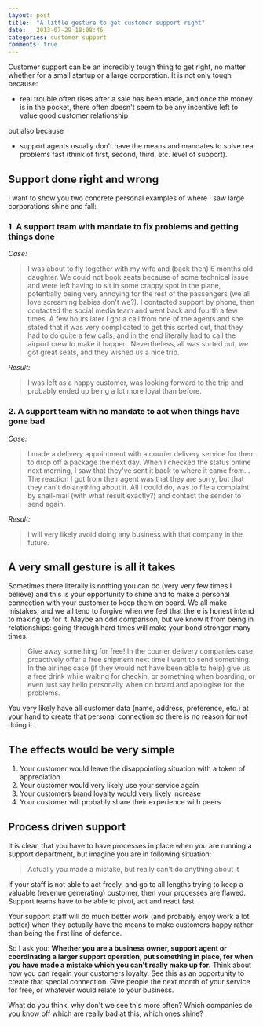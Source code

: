 ```yaml
---
layout: post
title:  "A little gesture to get customer support right"
date:   2013-07-29 18:08:46
categories: customer support
comments: true
---
```


Customer support can be an incredibly tough thing to get right, no matter whether for a small startup or a large corporation. It is not only tough because: 

* real trouble often rises after a sale has been made, and once the money is in the pocket, there often doesn't seem to be any incentive left to value good customer relationship

but also because 

* support agents usually don't have the means and mandates to solve real problems fast (think of first, second, third, etc. level of support).

## Support done right and wrong

I want to show you two concrete personal examples of where I saw large corporations shine and fall:

### 1. A support team with mandate to fix problems and getting things done

*Case:*

> I was about to fly together with my wife and (back then) 6 months old daughter. We could not book seats because of some technical issue and were left having to sit in some crappy spot in the plane, potentially being very annoying for the rest of the passengers (we all love screaming babies don't we?). I contacted support by phone, then contacted the social media team and went back and fourth a few times. A few hours later I got a call from one of the agents and she stated that it was very complicated to get this sorted out, that they had to do quite a few calls, and in the end literally had to call the airport crew to make it happen. Nevertheless, all was sorted out, we got great seats, and they wished us a nice trip.

*Result:*

> I was left as a happy customer, was looking forward to the trip and probably ended up being a lot more loyal than before.

### 2. A support team with no mandate to act when things have gone bad

*Case:*

> I made a delivery appointment with a courier delivery service for them to drop off a package the next day. When I checked the status online next morning, I saw that they've sent it back to where it came from... The reaction I got from their agent was that they are sorry, but that they can't do anything about it. All I could do, was to file a complaint by snail-mail (with what result exactly?) and contact the sender to send again.

*Result:*

> I will very likely avoid doing any business with that company in the future.

## A very small gesture is all it takes

Sometimes there literally is nothing you can do (very very few times I believe) and this is your opportunity to shine and to make a personal connection with your customer to keep them on board. We all make mistakes, and we all tend to forgive when we feel that there is honest intend to making up for it. Maybe an odd comparison, but we know it from being in relationships: going through hard times will make your bond stronger many times.

> Give away something for free! In the courier delivery companies case, proactively offer a free shipment next time I want to send something. In the airlines case (if they would not have been able to help) give us a free drink while waiting for checkin, or something when boarding, or even just say hello personally when on board and apologise for the problems. 

You very likely have all customer data (name, address, preference, etc.) at your hand to create that personal connection so there is no reason for not doing it.

## The effects would be very simple

1. Your customer would leave the disappointing situation with a token of appreciation
2. Your customer would very likely use your service again
3. Your customers brand loyalty would very likely increase
4. Your customer will probably share their experience with peers

## Process driven support

It is clear, that you have to have processes in place when you are running a support department, but imagine you are in following situation:

> Actually you made a mistake, but really can't do anything about it

If your staff is not able to act freely, and go to all lengths trying to keep a valuable (revenue generating) customer, then
your processes are flawed. Support teams have to be able to pivot, act and react fast. 

Your support staff will do much better work (and probably enjoy work a lot better) when they actually have the means to make customers happy rather than being the first line of defence.

So I ask you: **Whether you are a business owner, support agent or coordinating a larger support operation, put something in place, for when you have made a mistake which you can't really make up for.** Think about how you can regain your customers loyalty. See this as an opportunity to create that special connection. Give people the next month of your service for free, or whatever would relate to your business.

What do you think, why don't we see this more often?
Which companies do you know off which are really bad at this, which ones shine?  
